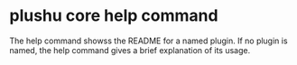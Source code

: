 # plushu core help command

The help command showss the README for a named plugin. If no plugin is named,
the help command gives a brief explanation of its usage.
